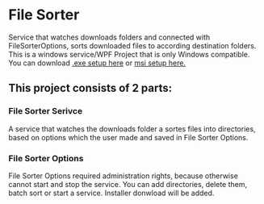 # File Sorter
Service that watches downloads folders and connected with FileSorterOptions, sorts downloaded files to according destination folders.
This is a windows service/WPF Project that is only Windows compatible.
You can download [.exe setup here](https://github.com/LukMRVC/FileSorterService/blob/master/File%20Sorter%20Setup/Release/setup.exe?raw=true) or [msi setup here.](https://github.com/LukMRVC/FileSorterService/blob/master/File%20Sorter%20Setup/Release/File%20Sorter%20Setup.msi?raw=true)
## This project consists of 2 parts:
### File Sorter Serivce
A service that watches the downloads folder a sortes files into directories, 
based on options which the user made and saved in File Sorter Options.

### File Sorter Options 
File Sorter Options required administration rights, because otherwise cannot start and stop the service.
You can add directories, delete them, batch sort or start a service.
Installer donwload will be added.

